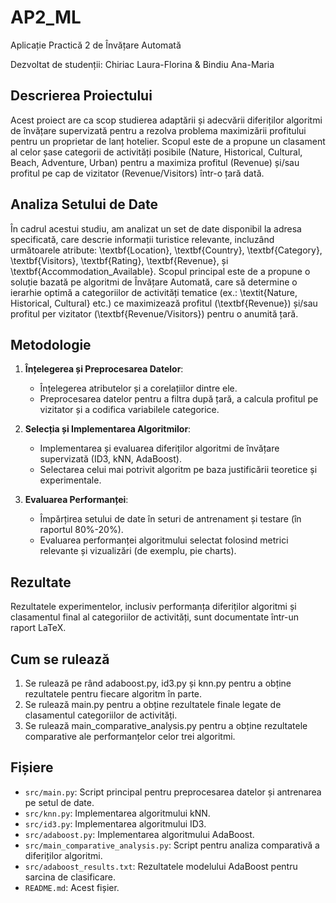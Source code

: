 # AP2_ML
Aplicație Practică 2 de Învățare Automată

Dezvoltat de studenții: Chiriac Laura-Florina & Bindiu Ana-Maria

## Descrierea Proiectului

Acest proiect are ca scop studierea adaptării și adecvării diferiților algoritmi de învățare supervizată pentru a rezolva problema maximizării profitului pentru un proprietar de lanț hotelier. Scopul este de a propune un clasament al celor șase categorii de activități posibile (Nature, Historical, Cultural, Beach, Adventure, Urban) pentru a maximiza profitul (Revenue) și/sau profitul pe cap de vizitator (Revenue/Visitors) într-o țară dată.

## Analiza Setului de Date

În cadrul acestui studiu, am analizat un set de date disponibil la adresa specificată, care descrie informații turistice relevante, incluzând următoarele atribute: \textbf{Location}, \textbf{Country}, \textbf{Category}, \textbf{Visitors}, \textbf{Rating}, \textbf{Revenue}, și \textbf{Accommodation\_Available}. Scopul principal este de a propune o soluție bazată pe algoritmi de Învățare Automată, care să determine o ierarhie optimă a categoriilor de activități tematice (ex.: \textit{Nature, Historical, Cultural} etc.) ce maximizează profitul (\textbf{Revenue}) și/sau profitul per vizitator (\textbf{Revenue/Visitors}) pentru o anumită țară.

## Metodologie

1. **Înțelegerea și Preprocesarea Datelor**:
   - Înțelegerea atributelor și a corelațiilor dintre ele.
   - Preprocesarea datelor pentru a filtra după țară, a calcula profitul pe vizitator și a codifica variabilele categorice.

2. **Selecția și Implementarea Algoritmilor**:
   - Implementarea și evaluarea diferiților algoritmi de învățare supervizată (ID3, kNN, AdaBoost).
   - Selectarea celui mai potrivit algoritm pe baza justificării teoretice și experimentale.

3. **Evaluarea Performanței**:
   - Împărțirea setului de date în seturi de antrenament și testare (în raportul 80%-20%).
   - Evaluarea performanței algoritmului selectat folosind metrici relevante și vizualizări (de exemplu, pie charts).

## Rezultate

Rezultatele experimentelor, inclusiv performanța diferiților algoritmi și clasamentul final al categoriilor de activități, sunt documentate într-un raport LaTeX.

## Cum se rulează

1. Se rulează pe rând adaboost.py, id3.py și knn.py pentru a obține rezultatele pentru fiecare algoritm în parte.
2. Se rulează main.py pentru a obține rezultatele finale legate de clasamentul categoriilor de activități.
3. Se rulează main_comparative_analysis.py pentru a obține rezultatele comparative ale performanțelor celor trei algoritmi.

## Fișiere

- `src/main.py`: Script principal pentru preprocesarea datelor și antrenarea pe setul de date.
- `src/knn.py`: Implementarea algoritmului kNN.
- `src/id3.py`: Implementarea algoritmului ID3.
- `src/adaboost.py`: Implementarea algoritmului AdaBoost.
- `src/main_comparative_analysis.py`: Script pentru analiza comparativă a diferiților algoritmi.
- `src/adaboost_results.txt`: Rezultatele modelului AdaBoost pentru sarcina de clasificare.
- `README.md`: Acest fișier.